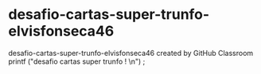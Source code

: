 # desafio-cartas-super-trunfo-elvisfonseca46
desafio-cartas-super-trunfo-elvisfonseca46 created by GitHub Classroom
printf ("desafio cartas super trunfo ! \n") ;
